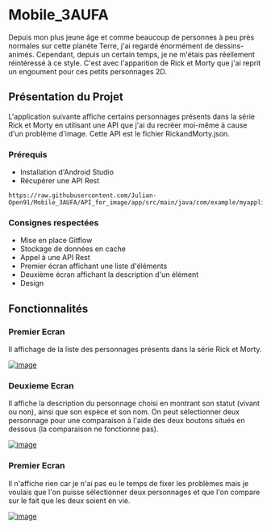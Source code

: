# Mobile_3AUFA

Depuis mon plus jeune âge et comme beaucoup de personnes à peu près normales sur cette planète Terre, j'ai regardé énormément de dessins-animés. Cependant, depuis un certain temps, je ne m'étais pas réellement réintéressé à ce style. C'est avec l'apparition de Rick et Morty que j'ai reprit un engoument pour ces petits personnages 2D. 

## Présentation du Projet

L'application suivante affiche certains personnages présents dans la série Rick et Morty en utilisant une API que j'ai du recréer moi-même à cause d'un problème d'image. Cette API est le fichier RickandMorty.json. 

### Prérequis

* Installation d'Android Studio
* Récupérer une API Rest

```
https://raw.githubusercontent.com/Julian-Open91/Mobile_3AUFA/API_for_image/app/src/main/java/com/example/myapplication/RickandMorty.json
```

### Consignes respectées

* Mise en place Gitflow
* Stockage de données en cache
* Appel à une API Rest
* Premier écran affichant une liste d'éléments
* Deuxième écran affichant la description d'un élément
* Design 



## Fonctionnalités

### Premier Ecran

Il affichage de la liste des personnages présents dans la série Rick et Morty.

[
![image](https://user-images.githubusercontent.com/62753718/83982968-f1e10d00-a92a-11ea-86de-f63e0e1ce01f.png)
](url)


### Deuxieme Ecran 

Il affiche la description du personnage choisi en montrant son statut (vivant ou non), ainsi que son espèce et son nom. 
On peut sélectionner deux personnage pour une comparaison à l'aide des deux boutons situés en dessous (la comparaison ne fonctionne pas). 

[
![image](https://user-images.githubusercontent.com/62753718/83983002-2ead0400-a92b-11ea-8b2f-aaefbea1eb0f.png)
](url)

### Premier Ecran 

Il n'affiche rien car je n'ai pas eu le temps de fixer les problèmes mais je voulais que l'on puisse sélectionner deux personnages et que l'on compare sur le fait que les deux soient en vie. 

[
![image](https://user-images.githubusercontent.com/62753718/83983271-2b1a7c80-a92d-11ea-87a5-3ef8148e005b.png)
](url)

